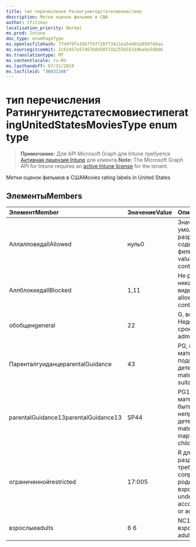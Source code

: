 ```yaml
---
title: тип перечисления Ратингунитедстатесмовиестипе
description: Метки оценок фильмов в США
author: tfitzmac
localization_priority: Normal
ms.prod: Intune
doc_type: enumPageType
ms.openlocfilehash: 77d4f9fa19b7f97720773411ea54403a9507ddaa
ms.sourcegitcommit: 2c62457e57467b8d50f21b255b553106a9a5d8d6
ms.translationtype: MT
ms.contentlocale: ru-RU
ms.lasthandoff: 07/31/2019
ms.locfileid: "36031166"
---
```

# <a name="ratingunitedstatesmoviestype-enum-type"></a><span data-ttu-id="6fc7a-103">тип перечисления Ратингунитедстатесмовиестипе</span><span class="sxs-lookup"><span data-stu-id="6fc7a-103">ratingUnitedStatesMoviesType enum type</span></span>

> <span data-ttu-id="6fc7a-104">**Примечание:** Для API Microsoft Graph для Intune требуется [Активная лицензия Intune](https://go.microsoft.com/fwlink/?linkid=839381) для клиента.</span><span class="sxs-lookup"><span data-stu-id="6fc7a-104">**Note:** The Microsoft Graph API for Intune requires an [active Intune license](https://go.microsoft.com/fwlink/?linkid=839381) for the tenant.</span></span>

<span data-ttu-id="6fc7a-105">Метки оценок фильмов в США</span><span class="sxs-lookup"><span data-stu-id="6fc7a-105">Movies rating labels in United States</span></span>

## <a name="members"></a><span data-ttu-id="6fc7a-106">Элементы</span><span class="sxs-lookup"><span data-stu-id="6fc7a-106">Members</span></span>
|<span data-ttu-id="6fc7a-107">Элемент</span><span class="sxs-lookup"><span data-stu-id="6fc7a-107">Member</span></span>|<span data-ttu-id="6fc7a-108">Значение</span><span class="sxs-lookup"><span data-stu-id="6fc7a-108">Value</span></span>|<span data-ttu-id="6fc7a-109">Описание</span><span class="sxs-lookup"><span data-stu-id="6fc7a-109">Description</span></span>|
|:---|:---|:---|
|<span data-ttu-id="6fc7a-110">Аллалловед</span><span class="sxs-lookup"><span data-stu-id="6fc7a-110">allAllowed</span></span>|<span data-ttu-id="6fc7a-111">нуль</span><span class="sxs-lookup"><span data-stu-id="6fc7a-111">0</span></span>|<span data-ttu-id="6fc7a-112">Значение по умолчанию, разрешить все содержимое фильмов</span><span class="sxs-lookup"><span data-stu-id="6fc7a-112">Default value, allow all movies content</span></span>|
|<span data-ttu-id="6fc7a-113">Аллблоккед</span><span class="sxs-lookup"><span data-stu-id="6fc7a-113">allBlocked</span></span>|<span data-ttu-id="6fc7a-114">1,1</span><span class="sxs-lookup"><span data-stu-id="6fc7a-114">1</span></span>|<span data-ttu-id="6fc7a-115">Не разрешать никакие видеоролики</span><span class="sxs-lookup"><span data-stu-id="6fc7a-115">Do not allow any movies content</span></span>|
|<span data-ttu-id="6fc7a-116">обобщен</span><span class="sxs-lookup"><span data-stu-id="6fc7a-116">general</span></span>|<span data-ttu-id="6fc7a-117">2</span><span class="sxs-lookup"><span data-stu-id="6fc7a-117">2</span></span>|<span data-ttu-id="6fc7a-118">G, все Недопущенные сроки</span><span class="sxs-lookup"><span data-stu-id="6fc7a-118">G, all ages admitted</span></span>|
|<span data-ttu-id="6fc7a-119">Паренталгуиданце</span><span class="sxs-lookup"><span data-stu-id="6fc7a-119">parentalGuidance</span></span>|<span data-ttu-id="6fc7a-120">4</span><span class="sxs-lookup"><span data-stu-id="6fc7a-120">3</span></span>|<span data-ttu-id="6fc7a-121">PG, некоторые материалы могут не подойти для детей</span><span class="sxs-lookup"><span data-stu-id="6fc7a-121">PG, some material may not be suitable for children</span></span>|
|<span data-ttu-id="6fc7a-122">parentalGuidance13</span><span class="sxs-lookup"><span data-stu-id="6fc7a-122">parentalGuidance13</span></span>|<span data-ttu-id="6fc7a-123">SP4</span><span class="sxs-lookup"><span data-stu-id="6fc7a-123">4</span></span>|<span data-ttu-id="6fc7a-124">PG13, некоторые материалы могут быть неприемлемыми для детей 13</span><span class="sxs-lookup"><span data-stu-id="6fc7a-124">PG13, some material may be inappropriate for children under 13</span></span>|
|<span data-ttu-id="6fc7a-125">ограниченной</span><span class="sxs-lookup"><span data-stu-id="6fc7a-125">restricted</span></span>|<span data-ttu-id="6fc7a-126">17:00</span><span class="sxs-lookup"><span data-stu-id="6fc7a-126">5</span></span>|<span data-ttu-id="6fc7a-127">R для зрителей в разделе 17 требуется сопроводительный родитель или опекун взрослого</span><span class="sxs-lookup"><span data-stu-id="6fc7a-127">R, viewers under 17 require accompanying parent or adult guardian</span></span>|
|<span data-ttu-id="6fc7a-128">взрослые</span><span class="sxs-lookup"><span data-stu-id="6fc7a-128">adults</span></span>|<span data-ttu-id="6fc7a-129">6 </span><span class="sxs-lookup"><span data-stu-id="6fc7a-129">6</span></span>|<span data-ttu-id="6fc7a-130">NC17, только для взрослых</span><span class="sxs-lookup"><span data-stu-id="6fc7a-130">NC17, adults only</span></span>|



